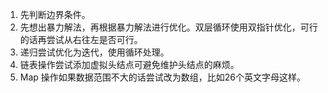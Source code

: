 1. 先判断边界条件。
2. 先想出暴力解法，再根据暴力解法进行优化。双层循环使用双指针优化，可行的话再尝试从右往左是否可行。
3. 递归尝试优化为迭代，使用循环处理。
4. 链表操作尝试添加虚拟头结点可避免维护头结点的麻烦。
5. Map 操作如果数据范围不大的话尝试改为数组，比如26个英文字母这样。